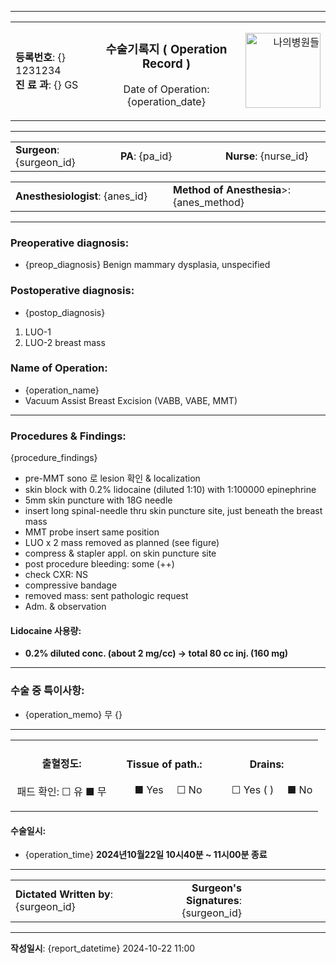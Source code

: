 
---
<table width="100%">
<tr>
<td align="left" width=150>

**등록번호**: {} 1231234  
**진 료 과**: {} GS  

</td>
<td align="center" width=300>

### 수술기록지 ( Operation Record )
Date of Operation: {operation_date}

</td>
<td align="right" width=120>
<img src="http://www.goodhospital.or.kr/goodtimes/images_new/logo.png" alt="나의병원들" width="120">  
</td>
</tr>
</table>

---

<table width="100%">
<tr>
<td align="left" width="33%">
<b>Surgeon</b>: {surgeon_id}
</td>
<td align="left" width="33%">
<b>PA</b>:   {pa_id}
</td>
<td align="left" width="33%">
<b>Nurse</b>:  {nurse_id}
</td>
</tr>
</table>
<table width="100%">
<tr>
<td align="left" width="50%">
<b>Anesthesiologist</b>:   {anes_id}
</td>
<td align="left" width="50%">
<b>Method of Anesthesia</b>>: {anes_method}
</td>
</tr>
</table>

---

### Preoperative diagnosis:  
- {preop_diagnosis}  Benign mammary dysplasia, unspecified  

### Postoperative diagnosis:  
- {postop_diagnosis}
1. LUO-1  
2. LUO-2 breast mass  

### Name of Operation:  
- {operation_name}
- Vacuum Assist Breast Excision (VABB, VABE, MMT)

---

### Procedures & Findings:  
{procedure_findings}
- pre-MMT sono 로 lesion 확인 & localization  
- skin block with 0.2% lidocaine (diluted 1:10) with 1:100000 epinephrine  
- 5mm skin puncture with 18G needle  
- insert long spinal-needle thru skin puncture site, just beneath the breast mass  
- MMT probe insert same position  
- LUO x 2 mass removed as planned (see figure)  
- compress & stapler appl. on skin puncture site  
- post procedure bleeding: some (++)  
- check CXR: NS  
- compressive bandage  
- removed mass: sent pathologic request  
- Adm. & observation  

#### Lidocaine 사용량:  
- **0.2% diluted conc. (about 2 mg/cc) → total 80 cc inj. (160 mg)**  

---

### 수술 중 특이사항:  
- {operation_memo} 무  {}

---
<table width="100%">
<tr>
<td width="33%" align="center">

#### 출혈정도:   
패드 확인:  ☐ 유  ■ 무  
</td>
<td width="33%" align="center">

#### **Tissue of path.**:  
&nbsp;&nbsp; ■ Yes &nbsp;&nbsp;&nbsp; ☐ No 
</td>
<td width="33%" align="center">

#### **Drains**:  
&nbsp;&nbsp;&nbsp; ☐ Yes (      ) &nbsp;&nbsp;&nbsp; ■ No  
</td>
</tr>
</table>

#### 수술일시:   
- {operation_time} **2024년10월22일 10시40분 ~ 11시00분 종료**  

---

<table width="100%">
<tr>
<td width="50%">
<b>Dictated Written by</b>: {surgeon_id}
</td>
<td width="25%" align="right">
<b>Surgeon's Signatures</b>: {surgeon_id}   
</td>
<td width="25%" align="right">
</td>
</tr>
</table>

---

**작성일시**: {report_datetime} 2024-10-22 11:00  
